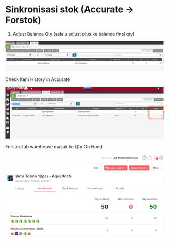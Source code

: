 # Sinkronisasi stok (Accurate → Forstok)

1. Adjust Balance Qty (selalu adjust plus ke balance final qty)

![](<../../../.gitbook/assets/image (448).png>)

Check Item History in Accurate

![](<../../../.gitbook/assets/image (450).png>)

Forstok tab warehouse masuk ke Qty On Hand

![](<../../../.gitbook/assets/image (449) (1).png>)
